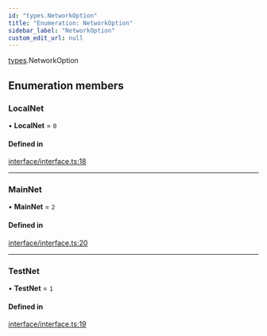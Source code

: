 ```yaml
---
id: "types.NetworkOption"
title: "Enumeration: NetworkOption"
sidebar_label: "NetworkOption"
custom_edit_url: null
---
```


[types](../namespaces/types.md).NetworkOption

## Enumeration members

### LocalNet

• **LocalNet** = `0`

#### Defined in

[interface/interface.ts:18](https://github.com/CityOfZion/isengard/blob/4359a42/sdk/src/interface/interface.ts#L18)

___

### MainNet

• **MainNet** = `2`

#### Defined in

[interface/interface.ts:20](https://github.com/CityOfZion/isengard/blob/4359a42/sdk/src/interface/interface.ts#L20)

___

### TestNet

• **TestNet** = `1`

#### Defined in

[interface/interface.ts:19](https://github.com/CityOfZion/isengard/blob/4359a42/sdk/src/interface/interface.ts#L19)

